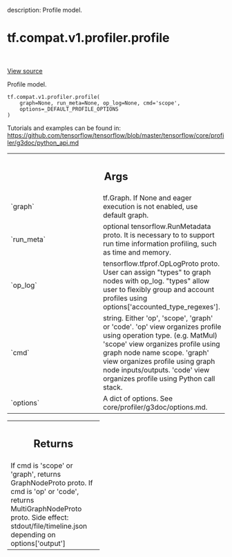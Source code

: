 description: Profile model.

<div itemscope itemtype="http://developers.google.com/ReferenceObject">
<meta itemprop="name" content="tf.compat.v1.profiler.profile" />
<meta itemprop="path" content="Stable" />
</div>

# tf.compat.v1.profiler.profile

<!-- Insert buttons and diff -->

<table class="tfo-notebook-buttons tfo-api nocontent" align="left">

</table>

<a target="_blank" href="/code/stable/tensorflow/python/profiler/model_analyzer.py">View source</a>



Profile model.

<pre class="devsite-click-to-copy prettyprint lang-py tfo-signature-link">
<code>tf.compat.v1.profiler.profile(
    graph=None, run_meta=None, op_log=None, cmd=&#x27;scope&#x27;,
    options=_DEFAULT_PROFILE_OPTIONS
)
</code></pre>



<!-- Placeholder for "Used in" -->

  Tutorials and examples can be found in:
  https://github.com/tensorflow/tensorflow/blob/master/tensorflow/core/profiler/g3doc/python_api.md

<!-- Tabular view -->
 <table class="responsive fixed orange">
<colgroup><col width="214px"><col></colgroup>
<tr><th colspan="2"><h2 class="add-link">Args</h2></th></tr>

<tr>
<td>
`graph`
</td>
<td>
tf.Graph. If None and eager execution is not enabled, use default
graph.
</td>
</tr><tr>
<td>
`run_meta`
</td>
<td>
optional tensorflow.RunMetadata proto. It is necessary to to
support run time information profiling, such as time and memory.
</td>
</tr><tr>
<td>
`op_log`
</td>
<td>
tensorflow.tfprof.OpLogProto proto. User can assign "types" to graph
nodes with op_log. "types" allow user to flexibly group and account
profiles using options['accounted_type_regexes'].
</td>
</tr><tr>
<td>
`cmd`
</td>
<td>
string. Either 'op', 'scope', 'graph' or 'code'. 'op' view organizes
profile using operation type. (e.g. MatMul) 'scope' view organizes profile
using graph node name scope. 'graph' view organizes profile using graph
node inputs/outputs. 'code' view organizes profile using Python call
stack.
</td>
</tr><tr>
<td>
`options`
</td>
<td>
A dict of options. See core/profiler/g3doc/options.md.
</td>
</tr>
</table>



<!-- Tabular view -->
 <table class="responsive fixed orange">
<colgroup><col width="214px"><col></colgroup>
<tr><th colspan="2"><h2 class="add-link">Returns</h2></th></tr>
<tr class="alt">
<td colspan="2">
If cmd is 'scope' or 'graph', returns GraphNodeProto proto.
If cmd is 'op' or 'code', returns MultiGraphNodeProto proto.
Side effect: stdout/file/timeline.json depending on options['output']
</td>
</tr>

</table>

